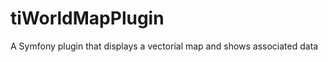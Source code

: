 tiWorldMapPlugin
================

A Symfony plugin that displays a vectorial map and shows associated data